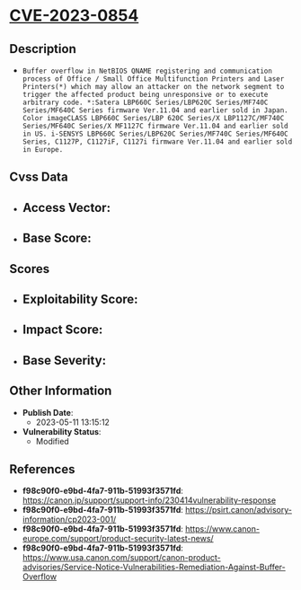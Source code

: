 
# [CVE-2023-0854](https://canon.jp/support/support-info/230414vulnerability-response)

## Description

- `Buffer overflow in NetBIOS QNAME registering and communication process of Office / Small Office Multifunction Printers and Laser Printers(*) which may allow an attacker on the network segment to trigger the affected product being unresponsive or to execute arbitrary code. *:Satera LBP660C Series/LBP620C Series/MF740C Series/MF640C Series firmware Ver.11.04 and earlier sold in Japan. Color imageCLASS LBP660C Series/LBP 620C Series/X LBP1127C/MF740C Series/MF640C Series/X MF1127C firmware Ver.11.04 and earlier sold in US. i-SENSYS LBP660C Series/LBP620C Series/MF740C Series/MF640C Series, C1127P, C1127iF, C1127i firmware Ver.11.04 and earlier sold in Europe.`

## Cvss Data

- **Access Vector**:
  - 
- **Base Score**:
  - 

## Scores

- **Exploitability Score**:
  - 
- **Impact Score**:
  - 
- **Base Severity**:
  - 

## Other Information

- **Publish Date**:
  - 2023-05-11 13:15:12
- **Vulnerability Status**:
  - Modified

## References

- **f98c90f0-e9bd-4fa7-911b-51993f3571fd**: https://canon.jp/support/support-info/230414vulnerability-response
- **f98c90f0-e9bd-4fa7-911b-51993f3571fd**: https://psirt.canon/advisory-information/cp2023-001/
- **f98c90f0-e9bd-4fa7-911b-51993f3571fd**: https://www.canon-europe.com/support/product-security-latest-news/
- **f98c90f0-e9bd-4fa7-911b-51993f3571fd**: https://www.usa.canon.com/support/canon-product-advisories/Service-Notice-Vulnerabilities-Remediation-Against-Buffer-Overflow
